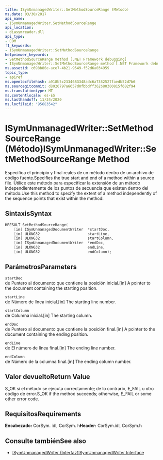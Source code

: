 ```yaml
---
title: ISymUnmanagedWriter::SetMethodSourceRange (Método)
ms.date: 03/30/2017
api_name:
- ISymUnmanagedWriter.SetMethodSourceRange
api_location:
- diasymreader.dll
api_type:
- COM
f1_keywords:
- ISymUnmanagedWriter::SetMethodSourceRange
helpviewer_keywords:
- SetMethodSourceRange method [.NET Framework debugging]
- ISymUnmanagedWriter::SetMethodSourceRange method [.NET Framework debugging]
ms.assetid: c698b86e-ace7-4b21-9549-f52d6a034959
topic_type:
- apiref
ms.openlocfilehash: a918b5c2334683348adc6a7382527faedb52d7b6
ms.sourcegitcommit: d8020797a6657d0fbbdff362b80300815f682f94
ms.translationtype: MT
ms.contentlocale: es-ES
ms.lasthandoff: 11/24/2020
ms.locfileid: "95683542"
---
```

# <a name="isymunmanagedwritersetmethodsourcerange-method"></a><span data-ttu-id="cf97e-102">ISymUnmanagedWriter::SetMethodSourceRange (Método)</span><span class="sxs-lookup"><span data-stu-id="cf97e-102">ISymUnmanagedWriter::SetMethodSourceRange Method</span></span>

<span data-ttu-id="cf97e-103">Especifica el principio y final reales de un método dentro de un archivo de código fuente.</span><span class="sxs-lookup"><span data-stu-id="cf97e-103">Specifies the true start and end of a method within a source file.</span></span> <span data-ttu-id="cf97e-104">Utilice este método para especificar la extensión de un método independientemente de los puntos de secuencia que existen dentro del método.</span><span class="sxs-lookup"><span data-stu-id="cf97e-104">Use this method to specify the extent of a method independently of the sequence points that exist within the method.</span></span>  
  
## <a name="syntax"></a><span data-ttu-id="cf97e-105">Sintaxis</span><span class="sxs-lookup"><span data-stu-id="cf97e-105">Syntax</span></span>  
  
```cpp  
HRESULT SetMethodSourceRange(  
    [in] ISymUnmanagedDocumentWriter  *startDoc,  
    [in] ULONG32                      startLine,  
    [in] ULONG32                      startColumn,  
    [in] ISymUnmanagedDocumentWriter  *endDoc,  
    [in] ULONG32                      endLine,  
    [in] ULONG32                      endColumn);  
```  
  
## <a name="parameters"></a><span data-ttu-id="cf97e-106">Parámetros</span><span class="sxs-lookup"><span data-stu-id="cf97e-106">Parameters</span></span>  

 `startDoc`  
 <span data-ttu-id="cf97e-107">de Puntero al documento que contiene la posición inicial.</span><span class="sxs-lookup"><span data-stu-id="cf97e-107">[in] A pointer to the document containing the starting position.</span></span>  
  
 `startLine`  
 <span data-ttu-id="cf97e-108">de Número de línea inicial.</span><span class="sxs-lookup"><span data-stu-id="cf97e-108">[in] The starting line number.</span></span>  
  
 `startColumn`  
 <span data-ttu-id="cf97e-109">de Columna inicial.</span><span class="sxs-lookup"><span data-stu-id="cf97e-109">[in] The starting column.</span></span>  
  
 `endDoc`  
 <span data-ttu-id="cf97e-110">de Puntero al documento que contiene la posición final.</span><span class="sxs-lookup"><span data-stu-id="cf97e-110">[in] A pointer to the document containing the ending position.</span></span>  
  
 `endLine`  
 <span data-ttu-id="cf97e-111">de El número de línea final.</span><span class="sxs-lookup"><span data-stu-id="cf97e-111">[in] The ending line number.</span></span>  
  
 `endColumn`  
 <span data-ttu-id="cf97e-112">de Número de la columna final.</span><span class="sxs-lookup"><span data-stu-id="cf97e-112">[in] The ending column number.</span></span>  
  
## <a name="return-value"></a><span data-ttu-id="cf97e-113">Valor devuelto</span><span class="sxs-lookup"><span data-stu-id="cf97e-113">Return Value</span></span>  

 <span data-ttu-id="cf97e-114">S_OK si el método se ejecuta correctamente; de lo contrario, E_FAIL u otro código de error.</span><span class="sxs-lookup"><span data-stu-id="cf97e-114">S_OK if the method succeeds; otherwise, E_FAIL or some other error code.</span></span>  
  
## <a name="requirements"></a><span data-ttu-id="cf97e-115">Requisitos</span><span class="sxs-lookup"><span data-stu-id="cf97e-115">Requirements</span></span>  

 <span data-ttu-id="cf97e-116">**Encabezado:** CorSym. idl, CorSym. h</span><span class="sxs-lookup"><span data-stu-id="cf97e-116">**Header:** CorSym.idl, CorSym.h</span></span>  
  
## <a name="see-also"></a><span data-ttu-id="cf97e-117">Consulte también</span><span class="sxs-lookup"><span data-stu-id="cf97e-117">See also</span></span>

- [<span data-ttu-id="cf97e-118">ISymUnmanagedWriter (Interfaz)</span><span class="sxs-lookup"><span data-stu-id="cf97e-118">ISymUnmanagedWriter Interface</span></span>](isymunmanagedwriter-interface.md)
